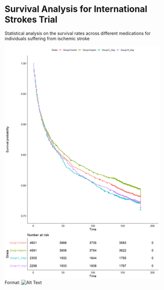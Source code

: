 # Survival Analysis for International Strokes Trial 

Statistical analysis on the survival rates across different medications for individuals suffering from ischemic stroke


![Kaplan-Meier Curve](/Images/Kaplan_Meier.png)
Format: ![Alt Text](url)
